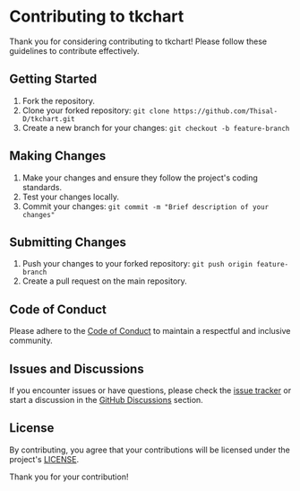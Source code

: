 # Contributing to tkchart

Thank you for considering contributing to tkchart! Please follow these guidelines to contribute effectively.

## Getting Started

1. Fork the repository.
2. Clone your forked repository: `git clone https://github.com/Thisal-D/tkchart.git`
3. Create a new branch for your changes: `git checkout -b feature-branch`

## Making Changes

1. Make your changes and ensure they follow the project's coding standards.
2. Test your changes locally.
3. Commit your changes: `git commit -m "Brief description of your changes"`

## Submitting Changes

1. Push your changes to your forked repository: `git push origin feature-branch`
2. Create a pull request on the main repository.

## Code of Conduct

Please adhere to the [Code of Conduct](CODE_OF_CONDUCT.md) to maintain a respectful and inclusive community.

## Issues and Discussions

If you encounter issues or have questions, please check the [issue tracker](https://github.com/Thisal-D/tkchart/issues) or start a discussion in the [GitHub Discussions](https://github.com/Thisal-D/tkchart/discussions) section.

## License

By contributing, you agree that your contributions will be licensed under the project's [LICENSE](LICENSE).

Thank you for your contribution!